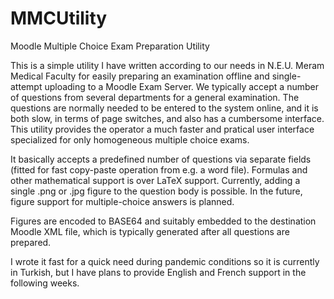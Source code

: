 # MMCUtility
Moodle Multiple Choice Exam Preparation Utility

This is a simple utility I have written according to our needs in N.E.U. Meram Medical Faculty for easily preparing an examination offline and single-attempt uploading to a Moodle Exam Server. We typically accept a number of questions from several departments for a general examination. The questions are normally needed to be entered to the system online, and it is both slow, in terms of page switches, and also has a cumbersome interface. This utility provides the operator a much faster and pratical user interface specialized for only homogeneous multiple choice exams.

It basically accepts a predefined number of questions via separate fields (fitted for fast copy-paste operation from e.g. a word file). Formulas and other mathematical support is over LaTeX support. Currently, adding a single .png or .jpg figure to the question body is possible. In the future, figure support for multiple-choice answers is planned.

Figures are encoded to BASE64 and suitably embedded to the destination Moodle XML file, which is typically generated after all questions are prepared.

I wrote it fast for a quick need during pandemic conditions so it is currently in Turkish, but I have plans to provide English and French support in the following weeks.
